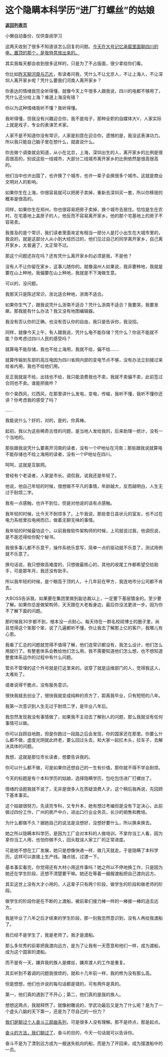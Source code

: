 # 这个隐瞒本科学历“进厂打螺丝”的姑娘

[**返回列表页**](/gzh/记忆承载3)

小懒自动备份，仅供查阅学习

这两天收到了很多不知道该怎么回复的问题。[今天在大号记忆承载里面聊四川的电，置顶的那个，是我特意放出来的。](http://mp.weixin.qq.com/s?__biz=MzU0MjYwNDU2Mw==&mid=2247507350&idx=2&sn=2ccf81ae68afc9033dc46d7d17b92776&chksm=fb1ab1eacc6d38fc74a4151da8f8baf63404114255041360d8afe884e8ef550dee5580db81da&scene=21#wechat_redirect)  

  

其实我每天都会收到很多这样的，只是为了不占版面，很少拿给你们看。  

  

你比如[昨天聊河南与芯片](http://mp.weixin.qq.com/s?__biz=MzU3NDc5Nzc0NQ==&mid=2247519787&idx=2&sn=b07252aad8750c79cc80fcb47f86f257&chksm=fd2e2cf5ca59a5e31027a5388db73c8079878c4e7511071a78399fb8b1d95a6d5631f4035b73&scene=21#wechat_redirect)，有读者问我，凭什么不让北京人，不让上海人，不让深圳人离开家乡呢？凭什么要我们河南人离开家乡？

  

你表达的情绪我完全听得懂，就像今天上午很多人跟我说，四川的电都不够用了，凭什么还分给上海？难道上海没有错？

  

你以为这种情绪我听不懂？我听得懂。  

  

我听得懂，但我没有兴趣迎合你，我不是戏子，那种全职的自媒体大V，人家实际上就是戏子，专业的表演艺术家。  

  

人家不是不知道你没有常识，人家是刻意在迎合你，遗憾的是，我没这表演功力。所以我只能自己脑子里在想什么，就直说什么。

  

你去做个调查就会知道，从小在北京，上海，深圳出生的人，离开家乡的比例是很高很高的，别说这些一线城市，大部分二线城市离开家乡的比例依然是很高很高的。  

  

他们当中也许出国了，也许换了个城市，也许一辈子会换很多个城市。这就是商业文明对人的影响。  

  

如果你生在上海，你很容易就可以把房子卖掉，重新去深圳买一套，所以你移居的概率是很高的。  

  

同样，如果你生在郑州，你也很容易把房子卖掉，换个城市去居住。恰恰是生在农村，在宅基地上盖房子的人，他反而不容易离开家乡。他的那个宅基地上的房子不容易卖。

  

我普及的是个常识，我们读者里面肯定有相当一部分人是打小出生在大城市里的，我说的，就是这部分人从小到大经历过的，他们见过自己的同学离开家乡，自己离开家乡，太普遍了，太正常不过。  

  

那这个问题还存在吗？还有凭什么离开家乡的必须是我，不是他？  

  

没有人不让你留在家乡，这事儿随你的。就像温州人如果说，我非要种地，我就是要在山上种地，我偏要在山上种地，我就是不下海做生意。  

  

可以的，没问题。  

  

我那天只是陈述常识，浙北适合种地，浙南不适合。

  

如果你生气了，跟我说凭什么浙南不适合？凭什么浙南不适合？我要哭，我要发飙，那我能有什么办法？我又没有地图编辑器。

  

我没有否认你的正确，也没有否认你的自由，我只是告诉你，我没招。  

  

同样，就像今天上午，有人跟我说，凭什么电不能存储？凭什么？你说不能就不能？你考虑过四川人民的感受吗？  

  

就算电不能存储，我也不给上海用，我就不给，偏不给.......

  

就算传输到东部的高压电因为四川省网内部的变电节点不够，没有办法立刻接过来给省内用，我也不给他们用。

  

反正我就是不给，出钱也不给，我只能浪费我也不卖，我就不卖偏不卖，此前签过合同也不卖。谁能把我咋？

  

你个臭西风，烂西风，在那里讲什么发电，变电，传输，我听不懂，我听不懂你还讲？你考虑我的感受了吗？

  

......

  

我能说什么？好的，对的，是的，你真棒。  

  

起初，我以为这些稀奇古怪的问题，是当地人发给我的，后来助理一统计，没有一个当地的。  

  

那些跟我说凭什么要离开河南的读者，没有一个IP地址在河南；那些跟我说就算电不能存储也不给上海用的读者，没有一个IP地址在四川。  

  

呵呵，这就是互联网。

  

曾经有个老读者，人家是市长。调侃我，说我还是年轻了。

  

他说，他自己年轻的时候，很想做不平凡的事情，年龄越大，反而越明白，人生无过于耐烦二字。  

  

我有一点感触，也许不到位，但是对他说的话有点感触。  

  

我年轻的时候，比今天不耐烦多了。上午我说，那些昔日县状元的室友，也不过在电力系统里拉电闸而已，做着无聊无味的事情。

  

我年轻的时候最怕这个。以前我做软件架构师的时候，上司就说过我，他调侃说，是不是还得给你配个秘书。  

  

我很多事儿都不乐意干，操作系统乐意写，简单一点的驱动就不乐意了，测试用例就不乐意了。  

  

换句话说，我只想做高难度的，只想做最核心的，其他的收尾工作都希望交给助手，可是那年月，我还没有助手。

  

所以我年轻的时候，是个眼高于顶的人，十几年前在甲方，我连地市分公司都不肯去。  

  

大BOSS告诉我，如果要在集团里做到副总裁以上，一定要下基层镀金的。至少要了解。如果你总是做架构师，天天跟在大老板身边，最后你没法更进一步。因为你不了解下面的问题。  

  

那时候我30岁都不到，根本没一点耐心。每天待在一群名校硕博士的圈子里，尚且觉得这个笨那个笨，说了几遍都听不懂，你让我去了解那上亿的客户，我哪儿有心思。  

  

我看了汇总的问题就觉得不值得了解，他们连常识都没有，我怎么设计，他们怎么用就行了。有整套体系会教给他们怎么用，我不需要知道他们怎么想，也不想知道整套体系运作的过程中有什么问题。  

  

管杀不管埋的这个外号就是打这里来的。说穿了就是运维部门的人，觉得我这人，太难处了。

  

或者说得干脆点，没有服务意识。  

  

很快我就去创业了，很快我就变成纯粹的资方了，距离我毕业，只有短短的八年。

  

我第一次意识到人生无过于耐烦二字，是毕业八年后。  

  

我忽然发现我没有事情做了，如果我不主动去了解别人的问题，那么我就没有任何事情可以做。  

  

你可以自顾自地跑，但是你跑过一段路之后会发现，你的国家还在那里。你要么什么都不做，虚度光阴就此终老，要么回过头去，和大家一起扛木头，拉车子，去解决具体的问题。  

  

我想，这就是那位市长读者，想要告诉我的。  

  

你可以什么都不做，可是如果你还想自己的一生有价值，那你就不得不学会耐烦。  

  

今天的标题是有个本科学历的姑娘，选择隐瞒学历，包吃包住进厂打螺丝了。  

  

情绪的话题我就不说了，无非是很多人在质疑浪费人才。这个稍后我再说，先回顾下基本事实。

  

这个姑娘很努力，先读完专科，又专升本，她有想过考编但是没有下定决心，此前做过四份工作，广州的房产中介，进出口行业业务员，长沙的销售和教培。

  

为什么都做不久？据她自己的说法是没想好，没想好要什么，所以换来换去。  

  

她之所以隐瞒本科学历，是因为工厂会对本科的人做培训，不拿你当工人看，因为拿你当工人用，也怕你做不久，回头耽误人家工厂的正常进度。  

  

可是她不想在工厂发展，她只是想像快递一样，做几天就走。于是隐瞒了本科学历。这样可以直接上生产线。赚点钱，过渡一下。

  

基本事实看完，你觉得还有大材小用这件事吗？她之所以不停地换工作，只是因为她还在学生阶段，还想不清楚要干嘛。她还在等着一艘艘渡船把自己渡向远方。

  

其实这世上没有大才小用的，人这辈子只有两个阶段，做学生的阶段和做老师的阶段。  

  

做学生的阶段你是在不断的上渡船，被前辈们接力棒一样的一棒接一棒的送去远方。  

  

我是毕业了八年之后才结束的学生阶段，那一刻我忽然意识到，没有人再给我渡船了。  

  

我已经不是学生了，我是老师了。我才是渡船。

  

那么多优秀的前辈把我渡向远方，是为了让我有一天愿意和他们一样，成为渡船，成为这个国家的渡船。

  

而不是有一天，嫌弃我的族人是螺丝，嫌弃渡人的工作是重复。

  

其实听到不着调的问题我很烦的，就和十几年前一样，我的修为没有那么高。  

  

但是想想，他们也许说的每句话都是错的，可有两件是真的。  

  

第一，他们真的遇到了不开心；第二，他们真的是我的族人。

  

想想这两点，我就释然了。就像射雕说的，学武功最后又是为了什么呢？是为了一个虚头八脑的天下第一，还是为了尽自己的一份力？

  

[我们是聊过个人奋斗三部曲系列](http://mp.weixin.qq.com/s?__biz=MzU0MjYwNDU2Mw==&mid=2247507339&idx=1&sn=1da273ca6f7694bd9240229b308d6dd4&chksm=fb1ab1f7cc6d38e171704aaa9733934657795707ddb0094fc67768f22c2309713c0d5169a42b&scene=21#wechat_redirect)，可是很多人没有理解。那不是终点，那是起点。  

  

[奋斗的方法，我们聊过了](http://mp.weixin.qq.com/s?__biz=MzU0MjYwNDU2Mw==&mid=2247507339&idx=1&sn=1da273ca6f7694bd9240229b308d6dd4&chksm=fb1ab1f7cc6d38e171704aaa9733934657795707ddb0094fc67768f22c2309713c0d5169a42b&scene=21#wechat_redirect)，奋斗的目的，今天一句话就可以告诉你。  

  

奋斗不是为了漂到远方成为一艘迷失航向的船，而是为了开回来，成为摆渡船中的一员。

